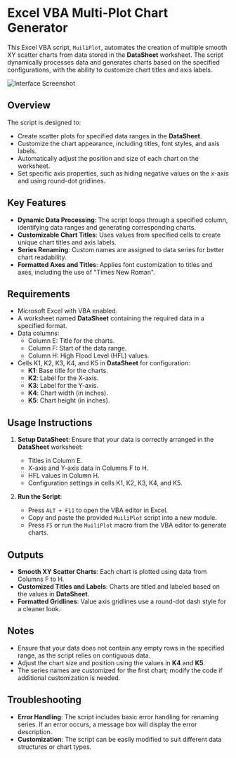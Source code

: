 # Excel VBA Multi-Plot Chart Generator

This Excel VBA script, `MuiliPlot`, automates the creation of multiple smooth XY scatter charts from data stored in the **DataSheet** worksheet. The script dynamically processes data and generates charts based on the specified configurations, with the ability to customize chart titles and axis labels.

![Interface Screenshot](![002101](https://github.com/user-attachments/assets/ce2aec80-cc88-4c2b-b645-0d85f7b1ad14)
) <!-- Replace with the actual path to your image in the repository -->

## Overview

The script is designed to:
- Create scatter plots for specified data ranges in the **DataSheet**.
- Customize the chart appearance, including titles, font styles, and axis labels.
- Automatically adjust the position and size of each chart on the worksheet.
- Set specific axis properties, such as hiding negative values on the x-axis and using round-dot gridlines.

## Key Features

- **Dynamic Data Processing**: The script loops through a specified column, identifying data ranges and generating corresponding charts.
- **Customizable Chart Titles**: Uses values from specified cells to create unique chart titles and axis labels.
- **Series Renaming**: Custom names are assigned to data series for better chart readability.
- **Formatted Axes and Titles**: Applies font customization to titles and axes, including the use of "Times New Roman".

## Requirements

- Microsoft Excel with VBA enabled.
- A worksheet named **DataSheet** containing the required data in a specified format.
- Data columns: 
  - Column E: Title for the charts.
  - Column F: Start of the data range.
  - Column H: High Flood Level (HFL) values.
- Cells K1, K2, K3, K4, and K5 in **DataSheet** for configuration:
  - **K1**: Base title for the charts.
  - **K2**: Label for the X-axis.
  - **K3**: Label for the Y-axis.
  - **K4**: Chart width (in inches).
  - **K5**: Chart height (in inches).

## Usage Instructions

1. **Setup DataSheet**: Ensure that your data is correctly arranged in the **DataSheet** worksheet:
   - Titles in Column E.
   - X-axis and Y-axis data in Columns F to H.
   - HFL values in Column H.
   - Configuration settings in cells K1, K2, K3, K4, and K5.

2. **Run the Script**:
   - Press `ALT + F11` to open the VBA editor in Excel.
   - Copy and paste the provided `MuiliPlot` script into a new module.
   - Press `F5` or run the `MuiliPlot` macro from the VBA editor to generate charts.

## Outputs

- **Smooth XY Scatter Charts**: Each chart is plotted using data from Columns F to H.
- **Customized Titles and Labels**: Charts are titled and labeled based on the values in **DataSheet**.
- **Formatted Gridlines**: Value axis gridlines use a round-dot dash style for a cleaner look.

## Notes

- Ensure that your data does not contain any empty rows in the specified range, as the script relies on contiguous data.
- Adjust the chart size and position using the values in **K4** and **K5**.
- The series names are customized for the first chart; modify the code if additional customization is needed.

## Troubleshooting

- **Error Handling**: The script includes basic error handling for renaming series. If an error occurs, a message box will display the error description.
- **Customization**: The script can be easily modified to suit different data structures or chart types.

